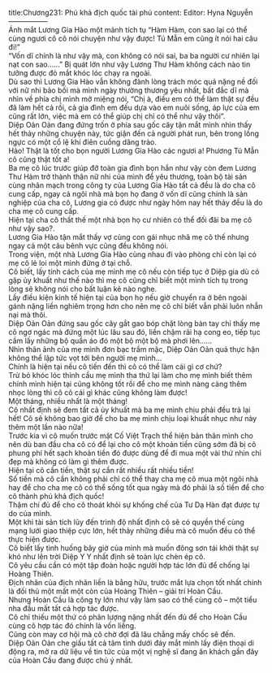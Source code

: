 title:Chương231: Phú khả địch quốc tài phú
content:
Editor: Hyna Nguyễn<br>—————–<br>Ánh mắt Lương Gia Hào một mảnh tích tụ “Hàm Hàm, con sao lại có thể cùng ngươi cô cô nói chuyện như vậy được! Tú Mẫn em cũng ít nói hai câu đi!”<br>“Vốn dĩ chính là như vậy mà, con không có nói sai, ba ba người cư nhiên lại nạt con sao……” Bị quát lớn như vậy Lương Thư Hàm không cách nào tin tưởng được đỏ mắt khóc lóc chạy ra ngoài.<br>Dù sao thì Lương Gia Hào vẫn không đành lòng trách móc quá nặng nề đối với nữ nhi bảo bối mà mình ngày thường thương yêu nhất, bất đắc dĩ mà nhìn về phía chị mình mở miệng nói, “Chị à, điều em có thể làm thật sự đều đã làm hết cả rồi, cả gia đình em đều dựa vào em nuôi sống, áp lực của em cũng rất lớn, việc mà em có thể giúp chị chỉ có thể như vậy thôi”.<br>Diệp Oản Oản đang đứng trốn ở phía sau gốc cây tận mắt mình nhìn thấy hết thảy những chuyện này, tức giận đến cả người phát run, bên trong lồng ngực có một cổ lệ khí điên cuồng dâng trào.<br>Hảo! Thật là tốt cho bọn người Lương Gia Hào các ngươi a! Phương Tú Mẫn cô cũng thật tốt a!<br>Ba mẹ cô lúc trước giúp đỡ toàn gia đình bọn hắn như vậy còn đem Lương Thư Hàm trở thành thân nữ nhi của mình để yêu thương, toàn bộ tài sản cùng nhân mạch trong công ty của Lương Gia Hào tất cả đều là do cha cô cung cấp, ngay cả ngôi nhà mà bọn họ đang ở vốn dĩ cũng chính là sản nghiệp của cha cô, Lương gia có được như ngày hôm nay hết thảy đều là do cha mẹ cô cung cấp.<br>Hiện tại cha cô thất thế một nhà bọn họ cư nhiên có thể đối đãi ba mẹ cô như vậy sao?.<br>Lương Gia Hào tận mắt thấy vợ cùng con gái nhục nhã mẹ cô thế nhưng ngay cả một câu bênh vực cũng đều không nói.<br>Trong viện, một nhà Lương Gia Hào cùng nhau đi vào phòng chỉ còn lại có mẹ cô lẻ loi một mình đứng ở tại chỗ.<br>Cô biết, lấy tính cách của mẹ mình mẹ cô nếu còn tiếp tục ở Diệp gia dù có gặp ủy khuất như thế nào thì mẹ cô cũng chỉ biết một mình tích tụ trong lòng sẽ không nói cho bất luận kẻ nào nghe.<br>Lấy điều kiện kinh tế hiện tại của bọn họ nếu giờ chuyển ra ở bên ngoài gánh nặng liền nghiêm trọng hơn cho nên mẹ cô chỉ biết vẫn phải luôn nhẫn nại mà thôi.<br>Diệp Oản Oản đứng sau gốc cây gắt gao bóp chặt lòng bàn tay chỉ thấy mẹ cô ngơ ngác mà đứng một lúc lâu sau đó, liền chậm rãi hạ cong eo, tiếp tục cầm lấy những bộ quần áo đó một bộ một bộ mà phơi lên……<br>Nhìn thân ảnh của mẹ mình đơn bạc trầm mặc, Diệp Oản Oản quả thực hận không thể lập tức vọt tới bên người mẹ mình…<br>Chính là hiện tại nếu cô tiến đến thì cô có thể làm cái gì cơ chứ?<br>Trừ bỏ khóc lóc thỉnh cầu mẹ mình tha thứ lại làm cho mẹ mình biết thêm chính mình hiện tại cũng không tốt rồi để cho mẹ mình nàng càng thêm nhọc lòng thì cô cô cái gì khác cũng không làm được!<br>Một tháng, nhiều nhất là một tháng!<br>Cô nhất định sẽ đem tất cả ủy khuất mà ba mẹ mình chịu phải đều trả lại hết! Cô sẽ không bao giờ để cho ba mẹ mình chịu loại khuất nhục như này thêm một lần nào nữa!<br>Trước kia vì cô muốn trước mặt Cố Việt Trạch thể hiện bản thân mình cho nên dù ban đầu cha cô có để lại cho cô một khoản tiền cũng sớm đã bị cô phung phí hết sạch khoản tiền đó được dùng để đi mua một vài thứ nhìn chỉ đẹp mà không có làm gì thêm được.<br>Hiện tại cô cần tiền, thật sự cần rất nhiều rất nhiều tiền!<br>Số tiền mà cô cần không phải chỉ có thể thay cha mẹ cô mua một ngôi nhà hay để cho cha mẹ cô có thể sống tốt qua ngày mà đó phải là số tiền để cho cô thành phú khả địch quốc!<br>Thậm chí đủ để cho cô thoát khỏi sự khống chế của Tư Dạ Hàn đạt được tự do của mình.<br>Một khi tài sản tích lũy đến trình độ nhất định cô sẽ có quyền thế cùng mạng lưới giao thiệp cực lớn, hết thảy những điều mà cô muốn đều có thể thực hiện được.<br>Cô biết lấy tình huống bây giờ của mình mà muốn đông sơn tái khởi thật sự khó như lên trời Diệp Y Y nhất định sẽ toàn lực chèn ép cô.<br>Cô yêu cầu cần có một tập đoàn hoặc người hợp tác lớn đủ để chống lại Hoàng Thiên.<br>Địch nhân của địch nhân liền là bằng hữu, trước mắt lựa chọn tốt nhất chính là đối thủ một mất một còn của Hoàng Thiên – giải trí Hoàn Cầu.<br>Nhưng Hoàn Cầu là công ty lớn như vậy làm sao có thể cùng cô – một tiểu nha đầu mất tất cả hợp tác được.<br>Cô chỉ thiếu một thứ có phân lượng nặng nhất đến đủ để cho Hoàn Cầu cùng cô hợp tác đó chính là vốn liếng.<br>Cũng còn may cơ hội mà cô chờ đợi đã lâu chẳng mấy chốc sẽ đến.<br>Diệp Oản Oản che giấu tất cả tâm tình dưới đáy mắt mình lấy điện thoại di động ra, mở ra dữ liệu về tin tức của một vị nghệ sĩ đang ăn khách gần đây của Hoàn Cầu đang được chú ý nhất.